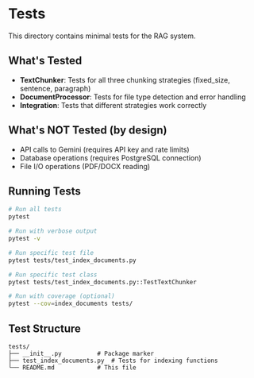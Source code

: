 # Tests

This directory contains minimal tests for the RAG system.

## What's Tested

- **TextChunker**: Tests for all three chunking strategies (fixed_size, sentence, paragraph)
- **DocumentProcessor**: Tests for file type detection and error handling
- **Integration**: Tests that different strategies work correctly

## What's NOT Tested (by design)

- API calls to Gemini (requires API key and rate limits)
- Database operations (requires PostgreSQL connection)
- File I/O operations (PDF/DOCX reading)

## Running Tests

```bash
# Run all tests
pytest

# Run with verbose output
pytest -v

# Run specific test file
pytest tests/test_index_documents.py

# Run specific test class
pytest tests/test_index_documents.py::TestTextChunker

# Run with coverage (optional)
pytest --cov=index_documents tests/
```

## Test Structure

```
tests/
├── __init__.py          # Package marker
├── test_index_documents.py  # Tests for indexing functions
└── README.md            # This file
```

